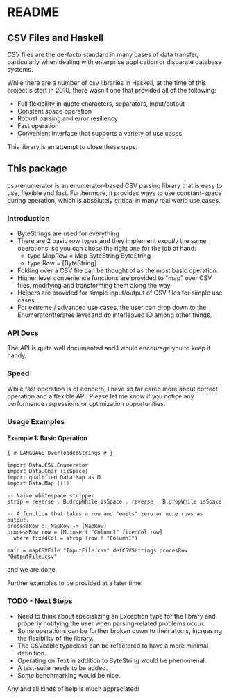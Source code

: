 # README

## CSV Files and Haskell

CSV files are the de-facto standard in many cases of data transfer,
particularly when dealing with enterprise application or disparate database
systems.

While there are a number of csv libraries in Haskell, at the time of this
project's start in 2010, there wasn't one that provided all of the following:

* Full flexibility in quote characters, separators, input/output
* Constant space operation
* Robust parsing and error resiliency
* Fast operation
* Convenient interface that supports a variety of use cases

This library is an attempt to close these gaps.


## This package

csv-enumerator is an enumerator-based CSV parsing library that is easy to use,
flexible and fast. Furthermore, it provides ways to use constant-space during
operation, which is absolutely critical in many real world use cases.


### Introduction

* ByteStrings are used for everything
* There are 2 basic row types and they implement *exactly* the same operations,
  so you can chose the right one for the job at hand:
  - type MapRow = Map ByteString ByteString
  - type Row = [ByteString]
* Folding over a CSV file can be thought of as the most basic operation.
* Higher level convenience functions are provided to "map" over CSV files,
  modifying and transforming them along the way.
* Helpers are provided for simple input/output of CSV files for simple use
  cases.
* For extreme / advanced use cases, the user can drop down to the
  Enumerator/Iteratee level and do interleaved IO among other things.

### API Docs

The API is quite well documented and I would encourage you to keep it handy.

### Speed

While fast operation is of concern, I have so far cared more about correct
operation and a flexible API. Please let me know if you notice any performance
regressions or optimization opportunities.


### Usage Examples

#### Example 1: Basic Operation 

    {-# LANGUAGE OverloadedStrings #-}

    import Data.CSV.Enumerator
    import Data.Char (isSpace)
    import qualified Data.Map as M
    import Data.Map ((!))

    -- Naive whitespace stripper
    strip = reverse . B.dropWhile isSpace . reverse . B.dropWhile isSpace

    -- A function that takes a row and "emits" zero or more rows as output.
    processRow :: MapRow -> [MapRow]
    processRow row = [M.insert "Column1" fixedCol row]
      where fixedCol = strip (row ! "Column1")

    main = mapCSVFile "InputFile.csv" defCSVSettings procesRow "OutputFile.csv"

and we are done. 


Further examples to be provided at a later time.



### TODO - Next Steps

* Need to think about specializing an Exception type for the library and
  properly notifying the user when parsing-related problems occur.
* Some operations can be further broken down to their atoms, increasing the
  flexibility of the library.
* The CSVeable typeclass can be refactored to have a more minimal definition.
* Operating on Text in addition to ByteString would be phenomenal.
* A test-suite needs to be added.
* Some benchmarking would be nice.


Any and all kinds of help is much appreciated!


